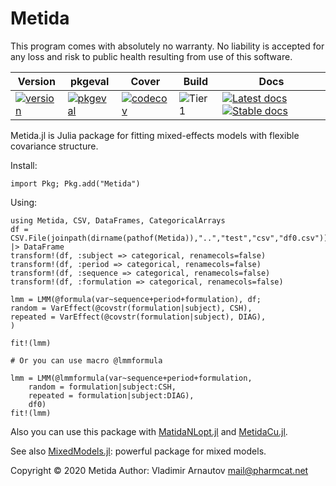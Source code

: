 # Metida

This program comes with absolutely no warranty. No liability is accepted for any loss and risk to public health resulting from use of this software.

| Version | pkgeval | Cover | Build | Docs |
|--------|-------|-------|-------|------|
|[![version](https://juliahub.com/docs/Metida/version.svg)](https://juliahub.com/ui/Packages/Metida/asHVr)|[![pkgeval](https://juliahub.com/docs/Metida/pkgeval.svg)](https://juliahub.com/ui/Packages/Metida/asHVr)|[![codecov](https://codecov.io/gh/PharmCat/Metida.jl/branch/master/graph/badge.svg)](https://codecov.io/gh/PharmCat/Metida.jl)|![Tier 1](https://github.com/PharmCat/Metida.jl/workflows/Tier%201/badge.svg) | [![Latest docs](https://img.shields.io/badge/docs-latest-blue.svg)](https://pharmcat.github.io/Metida.jl/dev/) [![Stable docs](https://img.shields.io/badge/docs-stable-blue.svg)](https://pharmcat.github.io/Metida.jl/stable/)|

Metida.jl is Julia package for fitting mixed-effects models with flexible covariance structure.

Install:

```
import Pkg; Pkg.add("Metida")
```

Using:

```
using Metida, CSV, DataFrames, CategoricalArrays
df = CSV.File(joinpath(dirname(pathof(Metida)),"..","test","csv","df0.csv")) |> DataFrame
transform!(df, :subject => categorical, renamecols=false)
transform!(df, :period => categorical, renamecols=false)
transform!(df, :sequence => categorical, renamecols=false)
transform!(df, :formulation => categorical, renamecols=false)

lmm = LMM(@formula(var~sequence+period+formulation), df;
random = VarEffect(@covstr(formulation|subject), CSH),
repeated = VarEffect(@covstr(formulation|subject), DIAG),
)

fit!(lmm)

# Or you can use macro @lmmformula

lmm = LMM(@lmmformula(var~sequence+period+formulation,
    random = formulation|subject:CSH,
    repeated = formulation|subject:DIAG),
    df0)
fit!(lmm)
```

Also you can use this package with [MatidaNLopt.jl](https://github.com/PharmCat/MetidaNLopt.jl) and [MetidaCu.jl](https://github.com/PharmCat/MetidaCu.jl).

See also [MixedModels.jl](https://github.com/JuliaStats/MixedModels.jl): powerful package for mixed models.

Copyright © 2020 Metida Author: Vladimir Arnautov <mail@pharmcat.net>
